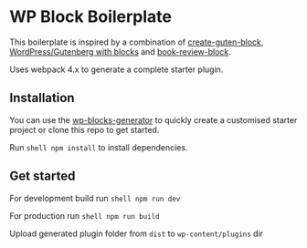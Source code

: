# WP Block Boilerplate

This boilerplate is inspired by a combination of [create-guten-block](https://github.com/ahmadawais/create-guten-block), [WordPress/Gutenberg with blocks](https://github.com/WordPress/gutenberg-examples) and [book-review-block](https://github.com/donnapep/book-review-block).

Uses webpack 4.x to generate a complete starter plugin.

## Installation

You can use the [wp-blocks-generator]() to quickly create a customised starter project or clone this repo to get started.

Run ```shell npm install``` to install dependencies.

## Get started

For development build run ```shell npm run dev```

For production run ```shell npm run build```

Upload generated plugin folder from ```dist``` to ```wp-content/plugins``` dir